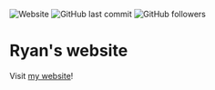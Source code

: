 ![Website](https://img.shields.io/website?down_message=offline&label=nmokey.com&up_message=online&url=https%3A%2F%2Fnmokey.com)
![GitHub last commit](https://img.shields.io/github/last-commit/nmokey/nmokey.github.io)
![GitHub followers](https://img.shields.io/github/followers/nmokey?label=follow%20me&style=social)
# Ryan's website
Visit [my website](https://nmokey.com)!
